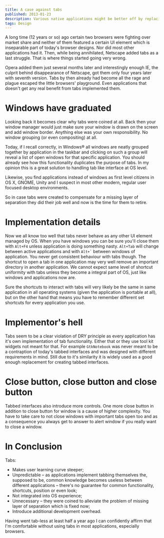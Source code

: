 ```yaml
---
title: A case against tabs
published: 2013-01-23
description: Various native applications might be better off by replacing tabs with individual windows.
tags: Design
---
```


A long time (12 years or so) ago certain two browsers were fighting over
market share and neither of them featured a certain UI element which is
inseparable part of today's browser designs. Nor did most other applications
had it. Then, while being annihilated, Netscape added tabs as a last struggle.
That is where things started going very wrong.

Opera added them just several months later and interestingly enough IE, the
culprit behind disappearance of Netscape, got them only four years later with
seventh version. Tabs by then already had become all the rage and plague
escaped the little browsers' playground. Even applications that doesn't
get any real benefit from tabs implemented them.

# Windows have graduated

Looking back it becomes clear why tabs were coined at all. Back then your
window manager would just make sure your window is drawn on the screen and add
window border. Anything else was your own responsibility. No window grouping
(or even compositing) at all.

Today, if I recall correctly, in Windows® all windows are neatly grouped
together by application in the taskbar and clicking on such a group will reveal
a list of open windows for that specific application. You should already see
how this functionality duplicates the purpose of tabs. In my opinion this is a
great solution to handling tab like interface at OS level.

Likewise, you find applications instead of windows as first level citizens in
OS X, GNOME, Unity and I suspect in most other modern, regular user focused
desktop environments.

So in case tabs were created to compensate for a missing layer of separation
they did their job well and now is the time for them to retire.

# Implementation details

Now we all know too well that tabs never behave as any other UI element managed
by OS. When you have windows you can be sure you'll close them with `Alt+F4`
unless application is doing something nasty. `Alt+Tab` will change between
active applications and with `` Alt+` `` between windows of
application. You never get consistent behaviour with tabs though. The shortcut
to open a tab in one application may very well remove an important directory in
another application. We cannot expect same level of shortcut uniformity with
tabs unless they become a integral part of OS, just like windows and
applications now are.

Sure the shortcuts to interact with tabs will very likely be the same
in same application in all operating systems (given the application is portable
at all), but on the other hand that means you have to remember different
set shortcuts for every application you use.

# Implementor's hell

Tabs seem to be a clear violation of DRY principle as every application
has it's own implementation of tab functionality. Either that or they use
tool kit widgets not meant for that. For example `GtkNotebook` was never meant
to be a contraption of today's tabbed interfaces and was designed with
different requirements in mind. Still due to it's similarity it is widely used
as a good enough replacement for creating tabbed interfaces.

# Close button, close button and close button

Tabbed interfaces also introduce more controls. One more close button in
addition to close button for window is a cause of higher complexity.
You have to take care to not close windows with important tabs open too and
as a consequence you always get to answer to alert window if you really want
to close a window.

# In Conclusion

Tabs:

* Makes user learning curve steeper;
* Unpredictable – as applications implement tabbing themselves the, supposed
  to be, common knowledge becomes useless between different applications –
  there's no guarantee for common functionality, shortcuts, position or even
  look;
* Not integrated into OS experience;
* Unnecessary – they were coined to alleviate the problem of missing layer of
  separation which is fixed now;
* Introduce additional development overhead.

Having went tab-less at least half a year ago I can confidently affirm that
I'm comfortable without using tabs in most applications, especially browsers.

